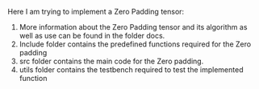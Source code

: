Here I am trying to implement a Zero Padding tensor:
1. More information about the Zero Padding tensor and its algorithm as well as use can be found in the folder docs.
2. Include folder contains the predefined functions required for the Zero padding
3. src folder contains the main code for the Zero padding.
4. utils folder contains the testbench required to test the implemented function
